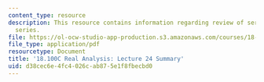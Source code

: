 ```yaml
---
content_type: resource
description: This resource contains information regarding review of series, fourier
  series.
file: https://ol-ocw-studio-app-production.s3.amazonaws.com/courses/18-100c-real-analysis-fall-2012/d38cec6e4fc4026cab875e1f8fbecbd0_MIT18_100CF12_l24sum.pdf
file_type: application/pdf
resourcetype: Document
title: '18.100C Real Analysis: Lecture 24 Summary'
uid: d38cec6e-4fc4-026c-ab87-5e1f8fbecbd0
---
```

